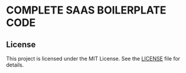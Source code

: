 # COMPLETE SAAS BOILERPLATE CODE

## 



## License

This project is licensed under the MIT License. See the [LICENSE](LICENSE) file for details.
